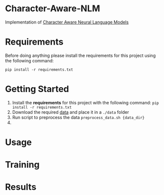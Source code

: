 # Character-Aware-NLM

Implementation of [Character Aware Neural Language Models](https://arxiv.org/pdf/1508.06615.pdf)

# Requirements

Before doing anything please install the requirements for this project using the following command:

```
pip install -r requirements.txt
```

# Getting Started

1. Install the **requirements** for this project with the following command: `pip install -r requirements.txt`
2. Download the required [data](http://www.google.com) and place it in a `./data` folder
3. Run script to preprocess the data `preprocess_data.sh {data_dir}`
4.

# Usage

# Training

# Results
